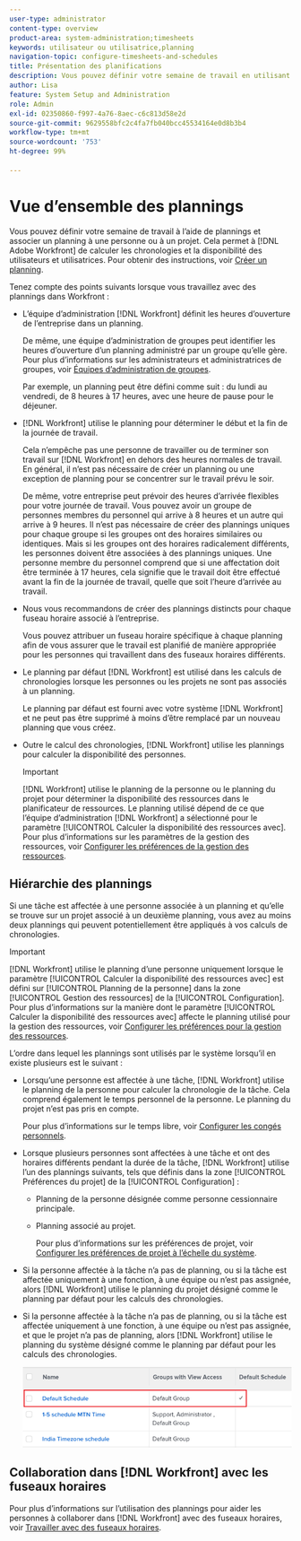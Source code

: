```yaml
---
user-type: administrator
content-type: overview
product-area: system-administration;timesheets
keywords: utilisateur ou utilisatrice,planning
navigation-topic: configure-timesheets-and-schedules
title: Présentation des planifications
description: Vous pouvez définir votre semaine de travail en utilisant des plannings. Vous pouvez associer un planning à une personne ou à un projet. Cela permet à  [!DNL Adobe Workfront]  de calculer les chronologies et la disponibilité des personnes. Pour savoir obtenir des instructions, voir Créer un planning.
author: Lisa
feature: System Setup and Administration
role: Admin
exl-id: 02350860-f997-4a76-8aec-c6c813d58e2d
source-git-commit: 9629558bfc2c4fa7fb040bcc45534164e0d8b3b4
workflow-type: tm+mt
source-wordcount: '753'
ht-degree: 99%

---
```


# Vue d’ensemble des plannings

<!-- Audited: 1/2024 -->

<!--
<span class="preview">The highlighted information on this page refers to functionality not yet generally available. It is available only in the Preview environment for all customers. After the monthly releases to Production, the same features are also available in the Production environment for customers who enabled fast releases. </span>   

<span class="preview">For information about fast releases, see [Enable or disable fast releases for your organization](/help/quicksilver/administration-and-setup/set-up-workfront/configure-system-defaults/enable-fast-release-process.md). </span>  

-->

Vous pouvez définir votre semaine de travail à l’aide de plannings et associer un planning à une personne ou à un projet. Cela permet à [!DNL Adobe Workfront] de calculer les chronologies et la disponibilité des utilisateurs et utilisatrices. Pour obtenir des instructions, voir [Créer un planning](../../../administration-and-setup/set-up-workfront/configure-timesheets-schedules/create-schedules.md).

Tenez compte des points suivants lorsque vous travaillez avec des plannings dans Workfront :

* L’équipe d’administration [!DNL Workfront] définit les heures d’ouverture de l’entreprise dans un planning.

  De même, une équipe d’administration de groupes peut identifier les heures d’ouverture d’un planning administré par un groupe qu’elle gère. Pour plus d’informations sur les administrateurs et administratrices de groupes, voir [Équipes d’administration de groupes](../../../administration-and-setup/manage-groups/group-roles/group-administrators.md).

  Par exemple, un planning peut être défini comme suit : du lundi au vendredi, de 8 heures à 17 heures, avec une heure de pause pour le déjeuner.

* [!DNL Workfront] utilise le planning pour déterminer le début et la fin de la journée de travail.

  Cela n’empêche pas une personne de travailler ou de terminer son travail sur [!DNL Workfront] en dehors des heures normales de travail. En général, il n’est pas nécessaire de créer un planning ou une exception de planning pour se concentrer sur le travail prévu le soir.

  De même, votre entreprise peut prévoir des heures d’arrivée flexibles pour votre journée de travail. Vous pouvez avoir un groupe de personnes membres du personnel qui arrive à 8 heures et un autre qui arrive à 9 heures. Il n’est pas nécessaire de créer des plannings uniques pour chaque groupe si les groupes ont des horaires similaires ou identiques. Mais si les groupes ont des horaires radicalement différents, les personnes doivent être associées à des plannings uniques. Une personne membre du personnel comprend que si une affectation doit être terminée à 17 heures, cela signifie que le travail doit être effectué avant la fin de la journée de travail, quelle que soit l’heure d’arrivée au travail.

* Nous vous recommandons de créer des plannings distincts pour chaque fuseau horaire associé à l’entreprise.

  Vous pouvez attribuer un fuseau horaire spécifique à chaque planning afin de vous assurer que le travail est planifié de manière appropriée pour les personnes qui travaillent dans des fuseaux horaires différents.

* Le planning par défaut [!DNL Workfront] est utilisé dans les calculs de chronologies lorsque les personnes ou les projets ne sont pas associés à un planning.

  Le planning par défaut est fourni avec votre système [!DNL Workfront] et ne peut pas être supprimé à moins d’être remplacé par un nouveau planning que vous créez.

* Outre le calcul des chronologies, [!DNL Workfront] utilise les plannings pour calculer la disponibilité des personnes.

  >[!IMPORTANT]
  >
  >[!DNL Workfront] utilise le planning de la personne ou le planning du projet pour déterminer la disponibilité des ressources dans le planificateur de ressources. Le planning utilisé dépend de ce que l’équipe d’administration [!DNL Workfront] a sélectionné pour le paramètre [!UICONTROL Calculer la disponibilité des ressources avec]. Pour plus d’informations sur les paramètres de la gestion des ressources, voir [Configurer les préférences de la gestion des ressources](../../../administration-and-setup/set-up-workfront/configure-system-defaults/configure-resource-mgmt-preferences.md).

## Hiérarchie des plannings

Si une tâche est affectée à une personne associée à un planning et qu’elle se trouve sur un projet associé à un deuxième planning, vous avez au moins deux plannings qui peuvent potentiellement être appliqués à vos calculs de chronologies.

>[!IMPORTANT]
>
>[!DNL Workfront] utilise le planning d’une personne uniquement lorsque le paramètre [!UICONTROL Calculer la disponibilité des ressources avec] est défini sur [!UICONTROL Planning de la personne] dans la zone [!UICONTROL Gestion des ressources] de la [!UICONTROL Configuration]. Pour plus d’informations sur la manière dont le paramètre [!UICONTROL Calculer la disponibilité des ressources avec] affecte le planning utilisé pour la gestion des ressources, voir [Configurer les préférences pour la gestion des ressources](../../../administration-and-setup/set-up-workfront/configure-system-defaults/configure-resource-mgmt-preferences.md).

L’ordre dans lequel les plannings sont utilisés par le système lorsqu’il en existe plusieurs est le suivant :

<!--Replace the first bullet below with this when the setting releases: 
* When one user is assigned to a task, the following scenarios exist, depending on what environment you use: 

   * In the Production environment, [!DNL Workfront] uses the user's schedule for calculating the timeline of the task. This also includes the personal time of the user. The schedule of the project is ignored.

      For more information about personal time, see [Configure personal time off](../../../workfront-basics/manage-your-account-and-profile/configuring-your-user-profile/personal-time-overview.md).

   * <span class="preview">In the Preview environment, [!DNL Workfront] uses either one of the following schedules, as defined in the [!UICONTROL Project Preferences] area of [!UICONTROL Setup]:</span>

      * <span class="preview">The schedule of the user who is assigned to the task </span>
      * <span class="preview">The schedule associated with the project.</span>

-->

* Lorsqu’une personne est affectée à une tâche, [!DNL Workfront] utilise le planning de la personne pour calculer la chronologie de la tâche. Cela comprend également le temps personnel de la personne. Le planning du projet n’est pas pris en compte.

  Pour plus d’informations sur le temps libre, voir [Configurer les congés personnels](../../../workfront-basics/manage-your-account-and-profile/configuring-your-user-profile/personal-time-overview.md).

* Lorsque plusieurs personnes sont affectées à une tâche et ont des horaires différents pendant la durée de la tâche, [!DNL Workfront] utilise l’un des plannings suivants, tels que définis dans la zone [!UICONTROL Préférences du projet] de la [!UICONTROL Configuration] :

   * Planning de la personne désignée comme personne cessionnaire principale.
   * Planning associé au projet.

     Pour plus d’informations sur les préférences de projet, voir [Configurer les préférences de projet à l’échelle du système](../../../administration-and-setup/set-up-workfront/configure-system-defaults/set-project-preferences.md).

* Si la personne affectée à la tâche n’a pas de planning, ou si la tâche est affectée uniquement à une fonction, à une équipe ou n’est pas assignée, alors [!DNL Workfront] utilise le planning du projet désigné comme le planning par défaut pour les calculs des chronologies.
* Si la personne affectée à la tâche n’a pas de planning, ou si la tâche est affectée uniquement à une fonction, à une équipe ou n’est pas assignée, et que le projet n’a pas de planning, alors [!DNL Workfront] utilise le planning du système désigné comme le planning par défaut pour les calculs des chronologies.

  ![](assets/default-schedule.png)

## Collaboration dans [!DNL Workfront] avec les fuseaux horaires

Pour plus d’informations sur l’utilisation des plannings pour aider les personnes à collaborer dans [!DNL Workfront] avec des fuseaux horaires, voir [Travailler avec des fuseaux horaires](../../../workfront-basics/tips-tricks-and-troubleshooting/working-across-timezones.md).
